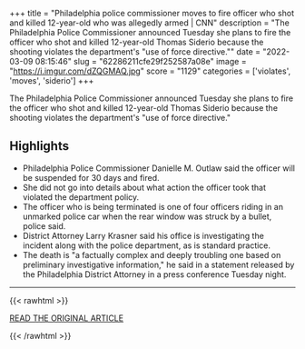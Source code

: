 +++
title = "Philadelphia police commissioner moves to fire officer who shot and killed 12-year-old who was allegedly armed | CNN"
description = "The Philadelphia Police Commissioner announced Tuesday she plans to fire the officer who shot and killed 12-year-old Thomas Siderio because the shooting violates the department's \"use of force directive.\""
date = "2022-03-09 08:15:46"
slug = "62286211cfe29f252587a08e"
image = "https://i.imgur.com/dZQGMAQ.jpg"
score = "1129"
categories = ['violates', 'moves', 'siderio']
+++

The Philadelphia Police Commissioner announced Tuesday she plans to fire the officer who shot and killed 12-year-old Thomas Siderio because the shooting violates the department's \"use of force directive.\"

## Highlights

- Philadelphia Police Commissioner Danielle M. Outlaw said the officer will be suspended for 30 days and fired.
- She did not go into details about what action the officer took that violated the department policy.
- The officer who is being terminated is one of four officers riding in an unmarked police car when the rear window was struck by a bullet, police said.
- District Attorney Larry Krasner said his office is investigating the incident along with the police department, as is standard practice.
- The death is "a factually complex and deeply troubling one based on preliminary investigative information," he said in a statement released by the Philadelphia District Attorney in a press conference Tuesday night.

---

{{< rawhtml >}}
  <p class="article-category">
    <a target="_blank" href="https://www.cnn.com/2022/03/08/us/philadelphia-police-officer-fired-12-year-old-shot/index.html">READ THE ORIGINAL ARTICLE</a>
  </p>
{{< /rawhtml >}}
